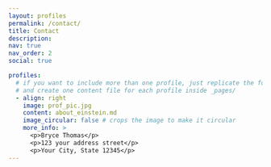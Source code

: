 ```yaml
---
layout: profiles
permalink: /contact/
title: Contact
description:
nav: true
nav_order: 2
social: true

profiles:
  # if you want to include more than one profile, just replicate the following block
  # and create one content file for each profile inside _pages/
  - align: right
    image: prof_pic.jpg
    content: about_einstein.md
    image_circular: false # crops the image to make it circular
    more_info: >
      <p>Bryce Thomas</p>
      <p>123 your address street</p>
      <p>Your City, State 12345</p>
---
```

